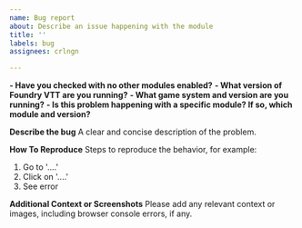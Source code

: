 ```yaml
---
name: Bug report
about: Describe an issue happening with the module
title: ''
labels: bug
assignees: crlngn

---
```


**- Have you checked with no other modules enabled?**
**- What version of Foundry VTT are you running?**
**- What game system and version are you running?**
**- Is this problem happening with a specific module? If so, which module and version?**

**Describe the bug**
A clear and concise description of the problem.


**How To Reproduce**
Steps to reproduce the behavior, for example: 
1. Go to '....'
2. Click on '....'
3. See error


**Additional Context or Screenshots**
Please add any relevant context or images, including browser console errors, if any.

